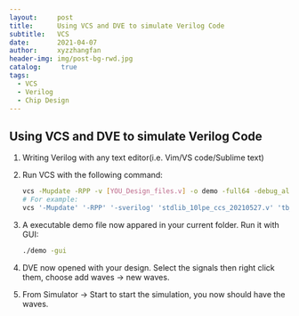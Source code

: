 ```yaml
---
layout:     post
title:      Using VCS and DVE to simulate Verilog Code
subtitle:   VCS 
date:       2021-04-07
author:     xyzzhangfan
header-img: img/post-bg-rwd.jpg
catalog: 	 true
tags:
  - VCS
  - Verilog
  - Chip Design
---
```



## Using VCS and DVE to simulate Verilog Code

1. Writing Verilog with any text editor(i.e. Vim/VS code/Sublime text)

2. Run VCS with the following command:

   ``` bash
   vcs -Mupdate -RPP -v [YOU_Design_files.v] -o demo -full64 -debug_all
   # For example:
   vcs '-Mupdate' '-RPP' '-sverilog' 'stdlib_10lpe_ccs_20210527.v' 'tb_Top_decoder_wo_scan_chain.sv' 'Top_decoder_wo_scan_chain.sv' 'WL_decoder_state_machine.4.0.syn.v' 'SL_decoder_state_machine.4.0.syn.v' 'BL_decoder_no_state_machine.4.0.syn.v' 'Logical_part.syn.v' '-top' 'tb_top_wo_scan_chain' '-o' 'decoder_wo_scan_chain' '-full64' '-debug_all'
   ```

3. A executable demo file now appared in your current folder. Run it with GUI:

   ``` bash
   ./demo -gui
   ```

4. DVE now opened with your design. Select the signals then right click them, choose add waves -> new waves. 
5. From Simulator -> Start to start the simulation, you now should have the waves.
